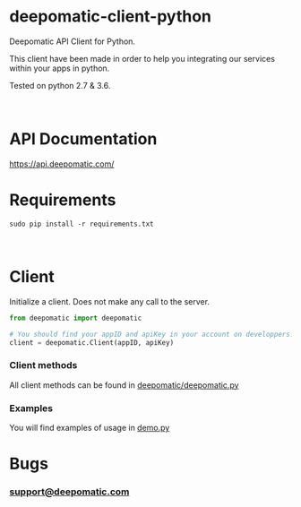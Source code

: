# deepomatic-client-python

Deepomatic API Client for Python.

This client have been made in order to help you integrating our services within your apps in python.

Tested on python 2.7 & 3.6.

<br/>

# API Documentation

https://api.deepomatic.com/
<br/>

# Requirements

```
sudo pip install -r requirements.txt
```
<br/>

# Client

Initialize a client.
Does not make any call to the server.
```python
from deepomatic import deepomatic

# You should find your appID and apiKey in your account on developpers.deepomatic.com
client = deepomatic.Client(appID, apiKey)
```

### Client methods

All client methods can be found in [deepomatic/deepomatic.py](/deepomatic/deepomatic.py)

### Examples

You will find examples of usage in [demo.py](/demo.py)

# Bugs

### support@deepomatic.com
